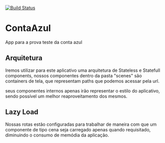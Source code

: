 [![Build Status](https://travis-ci.org/caina/conta-azul-test.svg?branch=master)](https://travis-ci.org/caina/conta-azul-test)
# ContaAzul
App para a prova teste da conta azul

## Arquitetura

Iremos utilizar para este aplicativo uma arquitetura de Stateless e Statefull components, nossos componentes dentro da pasta "scenes" são containers de tela, que representam paths que podemos acessar pela url.

seus componentes internos apenas irão representar o estilo do aplicativo, sendo possível um melhor reaproveitamento dos mesmos.

## Lazy Load
Nossas rotas estão configuradas para trabalhar de maneira com que um componente de tipo cena seja carregado apenas quando requisitado, diminuindo o consumo de memódia da aplicação.
